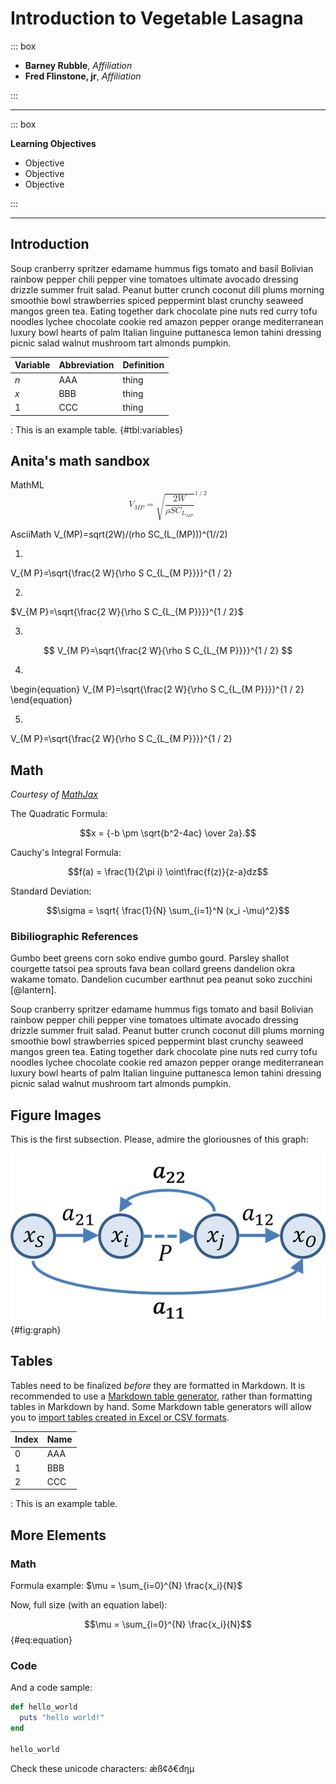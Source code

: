 # Introduction to Vegetable Lasagna

::: box

- **Barney Rubble**, _Affiliation_
- **Fred Flinstone, jr**, _Affiliation_

:::

---

::: box

**Learning Objectives**

- Objective 
- Objective 
- Objective 

::: 

---

## Introduction

Soup cranberry spritzer edamame hummus figs tomato and basil Bolivian rainbow pepper chili pepper vine tomatoes ultimate avocado dressing drizzle summer fruit salad. Peanut butter crunch coconut dill plums morning smoothie bowl strawberries spiced peppermint blast crunchy seaweed mangos green tea. Eating together dark chocolate pine nuts red curry tofu noodles lychee chocolate cookie red amazon pepper orange mediterranean luxury bowl hearts of palm Italian linguine puttanesca lemon tahini dressing picnic salad walnut mushroom tart almonds pumpkin.

| Variable | Abbreviation | Definition |
| ----- | ---- | ----- | 
| $n$   | AAA  | thing |
| $x$   | BBB  | thing |
| $1$   | CCC  | thing |

: This is an example table. {#tbl:variables}


## Anita's math sandbox
MathML
<math xmlns="http://www.w3.org/1998/Math/MathML" display="block">
  <msub>
    <mi>V</mi>
    <mrow>
      <mi>M</mi>
      <mi>P</mi>
    </mrow>
  </msub>
  <mo>=</mo>
  <msup>
    <msqrt>
      <mfrac>
        <mrow>
          <mn>2</mn>
          <mi>W</mi>
        </mrow>
        <mrow>
          <mi>ρ</mi>
          <mi>S</mi>
          <msub>
            <mi>C</mi>
            <mrow>
              <msub>
                <mi>L</mi>
                <mrow>
                  <mi>M</mi>
                  <mi>P</mi>
                </mrow>
              </msub>
            </mrow>
          </msub>
        </mrow>
      </mfrac>
    </msqrt>
    <mrow>
      <mn>1</mn>
      <mrow>
        <mo>/</mo>
      </mrow>
      <mn>2</mn>
    </mrow>
  </msup>
</math>

AsciiMath
V_(MP)=sqrt(2W)/(rho SC_(L_(MP)))^(1//2)

1. 
V_{M P}=\sqrt{\frac{2 W}{\rho S C_{L_{M P}}}}^{1 / 2}

2. 
$V_{M P}=\sqrt{\frac{2 W}{\rho S C_{L_{M P}}}}^{1 / 2}$

3.
$$
V_{M P}=\sqrt{\frac{2 W}{\rho S C_{L_{M P}}}}^{1 / 2}
$$

4. 
\begin{equation}
V_{M P}=\sqrt{\frac{2 W}{\rho S C_{L_{M P}}}}^{1 / 2}
\end{equation}

5. 
V_{M P}=\sqrt{\frac{2 W}{\rho S C_{L_{M P}}}}^{1 / 2}





## Math 

_Courtesy of [MathJax](https://www.mathjax.org/#samples)_

The Quadratic Formula:

$$x = {-b \pm \sqrt{b^2-4ac} \over 2a}.$$

Cauchy's Integral Formula:

$$f(a) = \frac{1}{2\pi i} \oint\frac{f(z)}{z-a}dz$$

Standard Deviation:

$$\sigma = \sqrt{ \frac{1}{N} \sum_{i=1}^N (x_i -\mu)^2}$$

### Bibiliographic References

Gumbo beet greens corn soko endive gumbo gourd. Parsley shallot courgette tatsoi pea sprouts fava bean collard greens dandelion okra wakame tomato. Dandelion cucumber earthnut pea peanut soko zucchini [@lantern].

Soup cranberry spritzer edamame hummus figs tomato and basil Bolivian rainbow pepper chili pepper vine tomatoes ultimate avocado dressing drizzle summer fruit salad. Peanut butter crunch coconut dill plums morning smoothie bowl strawberries spiced peppermint blast crunchy seaweed mangos green tea. Eating together dark chocolate pine nuts red curry tofu noodles lychee chocolate cookie red amazon pepper orange mediterranean luxury bowl hearts of palm Italian linguine puttanesca lemon tahini dressing picnic salad walnut mushroom tart almonds pumpkin.

## Figure Images

This is the first subsection. Please, admire the gloriousnes of this graph:

![A cool graph](graph.png){#fig:graph}

## Tables

Tables need to be finalized _before_ they are formatted in Markdown. It is recommended to use a [Markdown table generator](https://www.tablesgenerator.com/markdown_tables), rather than formatting tables in Markdown by hand. Some Markdown table generators will allow you to [import tables created in Excel or CSV formats](https://jakebathman.github.io/Markdown-Table-Generator/). 

| Index | Name |
| ----- | ---- |
| 0     | AAA  |
| 1     | BBB  |
| 2     | CCC  |

: This is an example table.

## More Elements

### Math

Formula example: $\mu = \sum_{i=0}^{N} \frac{x_i}{N}$

Now, full size (with an equation label):

$$\mu = \sum_{i=0}^{N} \frac{x_i}{N}$$ {#eq:equation}

### Code

And a code sample:

```rb
def hello_world
  puts "hello world!"
end

hello_world
```

Check these unicode characters: ǽß¢ð€đŋμ

